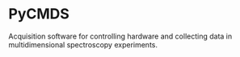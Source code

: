 # PyCMDS

Acquisition software for controlling hardware and collecting data in multidimensional spectroscopy experiments.
